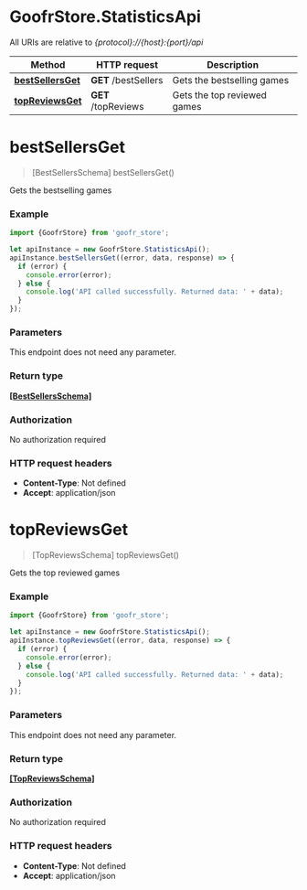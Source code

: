 # GoofrStore.StatisticsApi

All URIs are relative to *{protocol}://{host}:{port}/api*

Method | HTTP request | Description
------------- | ------------- | -------------
[**bestSellersGet**](StatisticsApi.md#bestSellersGet) | **GET** /bestSellers | Gets the bestselling games
[**topReviewsGet**](StatisticsApi.md#topReviewsGet) | **GET** /topReviews | Gets the top reviewed games

<a name="bestSellersGet"></a>
# **bestSellersGet**
> [BestSellersSchema] bestSellersGet()

Gets the bestselling games

### Example
```javascript
import {GoofrStore} from 'goofr_store';

let apiInstance = new GoofrStore.StatisticsApi();
apiInstance.bestSellersGet((error, data, response) => {
  if (error) {
    console.error(error);
  } else {
    console.log('API called successfully. Returned data: ' + data);
  }
});
```

### Parameters
This endpoint does not need any parameter.

### Return type

[**[BestSellersSchema]**](BestSellersSchema.md)

### Authorization

No authorization required

### HTTP request headers

 - **Content-Type**: Not defined
 - **Accept**: application/json

<a name="topReviewsGet"></a>
# **topReviewsGet**
> [TopReviewsSchema] topReviewsGet()

Gets the top reviewed games

### Example
```javascript
import {GoofrStore} from 'goofr_store';

let apiInstance = new GoofrStore.StatisticsApi();
apiInstance.topReviewsGet((error, data, response) => {
  if (error) {
    console.error(error);
  } else {
    console.log('API called successfully. Returned data: ' + data);
  }
});
```

### Parameters
This endpoint does not need any parameter.

### Return type

[**[TopReviewsSchema]**](TopReviewsSchema.md)

### Authorization

No authorization required

### HTTP request headers

 - **Content-Type**: Not defined
 - **Accept**: application/json

